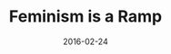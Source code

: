 ---
layout: blog
title: "Feminism is a Ramp"
date: 2016-02-24
event: Refactor
tags: 
permalink: /writing/feminism-is-a-ramp/
externallink: http://refactor.org.nz/events/2016/2/24/refactor-february-2016
section: talks
---